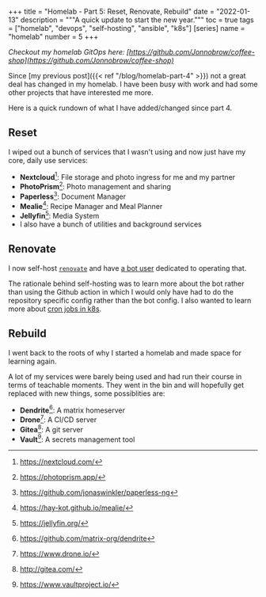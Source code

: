 +++
title = "Homelab - Part 5: Reset, Renovate, Rebuild"
date = "2022-01-13"
description = """A quick update to start the new year."""
toc = true
tags = ["homelab", "devops", "self-hosting", "ansible", "k8s"]
[series]
    name = "homelab"
    number = 5
+++

_Checkout my homelab GitOps here: [https://github.com/Jonnobrow/coffee-shop](https://github.com/Jonnobrow/coffee-shop)_

Since [my previous post]({{< ref "/blog/homelab-part-4" >}}) not a great deal
has changed in my homelab. I have been busy with work and had some other
projects that have interested me more.

Here is a quick rundown of what I have added/changed since part 4.

## Reset

I wiped out a bunch of services that I wasn't using and now just have my core,
daily use services:

- **Nextcloud**[^fn:1]: File storage and photo ingress for me and my partner
- **PhotoPrism**[^fn:2]: Photo management and sharing
- **Paperless**[^fn:3]: Document Manager
- **Mealie**[^fn:4]: Recipe Manager and Meal Planner
- **Jellyfin**[^fn:5]: Media System
- I also have a bunch of utilities and background services

## Renovate

I now self-host [`renovate`](https://docs.renovatebot.com/) and have
[a bot user](https://github.com/JonnobrowRenovateBot) dedicated to operating that.

The rationale behind self-hosting was to learn more about the bot rather than
using the Github action in which I would only have had to do the repository
specific config rather than the bot config. I also wanted to learn more about
[cron jobs in
k8s](https://kubernetes.io/docs/concepts/workloads/controllers/cron-jobs/).

## Rebuild

I went back to the roots of why I started a homelab and made space for learning again.

A lot of my services were barely being used and had run their course in terms
of teachable moments. They went in the bin and will hopefully get replaced with
new things, some possiblities are:

- **Dendrite**[^fn:6]: A matrix homeserver
- **Drone**[^fn:7]: A CI/CD server
- **Gitea**[^fn:8]: A git server
- **Vault**[^fn:9]: A secrets management tool

[^fn:1]: https://nextcloud.com/
[^fn:2]: https://photoprism.app/
[^fn:3]: https://github.com/jonaswinkler/paperless-ng
[^fn:4]: https://hay-kot.github.io/mealie/
[^fn:5]: https://jellyfin.org/
[^fn:6]: https://github.com/matrix-org/dendrite
[^fn:7]: https://www.drone.io/
[^fn:8]: http://gitea.com/
[^fn:9]: https://www.vaultproject.io/
